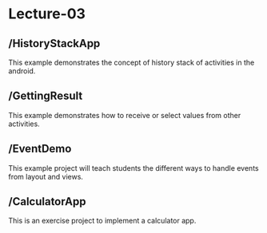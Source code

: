 # Lecture-03


  
## /HistoryStackApp 
 This example demonstrates the concept of history stack of activities in the android.
 
## /GettingResult 
 This example demonstrates how to receive or select values from other activities.
 
## /EventDemo
This example project will teach students the different ways to handle events from layout and views. 


## /CalculatorApp
  This is an exercise project to implement a calculator app.
  
